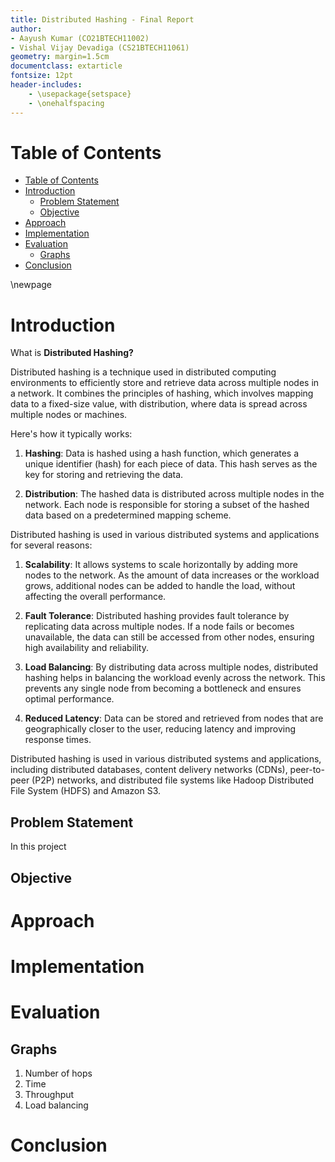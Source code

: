 ```yaml
---
title: Distributed Hashing - Final Report
author: 
- Aayush Kumar (CO21BTECH11002)
- Vishal Vijay Devadiga (CS21BTECH11061)
geometry: margin=1.5cm
documentclass: extarticle
fontsize: 12pt
header-includes:
    - \usepackage{setspace}
    - \onehalfspacing
---
```


# Table of Contents

- [Table of Contents](#table-of-contents)
- [Introduction](#introduction)
  - [Problem Statement](#problem-statement)
  - [Objective](#objective)
- [Approach](#approach)
- [Implementation](#implementation)
- [Evaluation](#evaluation)
  - [Graphs](#graphs)
- [Conclusion](#conclusion)

\newpage

# Introduction

What is **Distributed Hashing?**

Distributed hashing is a technique used in distributed computing environments to efficiently store and retrieve data across multiple nodes in a network. It combines the principles of hashing, which involves mapping data to a fixed-size value, with distribution, where data is spread across multiple nodes or machines.

Here's how it typically works:

1. **Hashing**: Data is hashed using a hash function, which generates a unique identifier (hash) for each piece of data. This hash serves as the key for storing and retrieving the data.

2. **Distribution**: The hashed data is distributed across multiple nodes in the network. Each node is responsible for storing a subset of the hashed data based on a predetermined mapping scheme.

Distributed hashing is used in various distributed systems and applications for several reasons:

1. **Scalability**: It allows systems to scale horizontally by adding more nodes to the network. As the amount of data increases or the workload grows, additional nodes can be added to handle the load, without affecting the overall performance.

2. **Fault Tolerance**: Distributed hashing provides fault tolerance by replicating data across multiple nodes. If a node fails or becomes unavailable, the data can still be accessed from other nodes, ensuring high availability and reliability.

3. **Load Balancing**: By distributing data across multiple nodes, distributed hashing helps in balancing the workload evenly across the network. This prevents any single node from becoming a bottleneck and ensures optimal performance.

4. **Reduced Latency**: Data can be stored and retrieved from nodes that are geographically closer to the user, reducing latency and improving response times.

Distributed hashing is used in various distributed systems and applications, including distributed databases, content delivery networks (CDNs), peer-to-peer (P2P) networks, and distributed file systems like Hadoop Distributed File System (HDFS) and Amazon S3.

## Problem Statement

In this project

## Objective

# Approach

# Implementation

# Evaluation

## Graphs
1) Number of hops
2) Time
3) Throughput
4) Load balancing

# Conclusion
